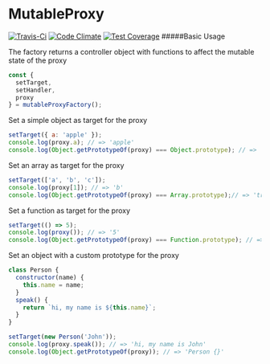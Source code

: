 # MutableProxy

[![Travis-Ci](https://travis-ci.org/Griffingj/mutable-proxy.svg?branch=master)](https://travis-ci.org/Griffingj/mutable-proxy.svg?branch=master)
[![Code Climate](https://codeclimate.com/github/Griffingj/mutable-proxy/badges/gpa.svg)](https://codeclimate.com/github/Griffingj/mutable-proxy)
[![Test Coverage](https://codeclimate.com/github/Griffingj/mutable-proxy/badges/coverage.svg)](https://codeclimate.com/github/Griffingj/mutable-proxy/coverage)
#####Basic Usage

The factory returns a controller object with functions to affect the mutable state of the proxy

```javascript
const {
  setTarget,
  setHandler,
  proxy
} = mutableProxyFactory();
```

Set a simple object as target for the proxy

```javascript
setTarget({ a: 'apple' });
console.log(proxy.a); // => 'apple'
console.log(Object.getPrototypeOf(proxy) === Object.prototype); // => 'true'
```

Set an array as target for the proxy

```javascript
setTarget(['a', 'b', 'c']);
console.log(proxy[1]); // => 'b'
console.log(Object.getPrototypeOf(proxy) === Array.prototype);// => 'true'
```

Set a function as target for the proxy

```javascript
setTarget(() => 5);
console.log(proxy()); // => '5'
console.log(Object.getPrototypeOf(proxy) === Function.prototype); // => 'true'
```

Set an object with a custom prototype for the proxy

```javascript
class Person {
  constructor(name) {
    this.name = name;
  }
  speak() {
    return `hi, my name is ${this.name}`;
  }
}

setTarget(new Person('John'));
console.log(proxy.speak()); // => 'hi, my name is John'
console.log(Object.getPrototypeOf(proxy)); // => 'Person {}'
```
